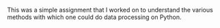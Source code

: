 This was a simple assignment that I worked on to understand the various methods with which one could do data processing on Python.
